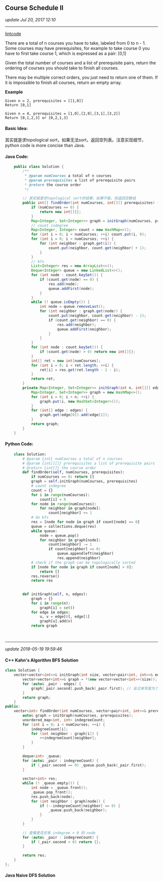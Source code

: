 ## Course Schedule II 
_update Jul 20, 2017 12:10_

---
[lintcode](http://www.lintcode.com/en/problem/course-schedule-ii/)

There are a total of n courses you have to take, labeled from 0 to n - 1.
Some courses may have prerequisites, for example to take course 0 you have to first take course 1, which is expressed as a pair: [0,1]

Given the total number of courses and a list of prerequisite pairs, return the ordering of courses you should take to finish all courses.

There may be multiple correct orders, you just need to return one of them. If it is impossible to finish all courses, return an empty array.

**Example**
  
    Given n = 2, prerequisites = [[1,0]]
    Return [0,1]
    
    Given n = 4, prerequisites = [1,0],[2,0],[3,1],[3,2]]
    Return [0,1,2,3] or [0,2,1,3]
    
#### Basic Idea:
其实就是求topological sort，如果无法sort，返回空列表。注意实现细节，python code is more concise than Java.

#### Java Code:
```java
    public class Solution {
        /**
         * @param numCourses a total of n courses
         * @param prerequisites a list of prerequisite pairs
         * @return the course order
         */
         
        // 其实就是求topological sort的结果，如果不能，则返回空数组
        public int[] findOrder(int numCourses, int[][] prerequisites) {
            if (numCourses == 0) {
                return new int[]{};
            }
            Map<Integer, Set<Integer>> graph = initGraph(numCourses, prerequisites);
            // count indegree
            Map<Integer, Integer> count = new HashMap<>();
            for (int i = 0; i < numCourses; ++i) count.put(i, 0);
            for (int i = 0; i < numCourses; ++i) {
                for (int neighbor : graph.get(i)) {
                    count.put(neighbor, count.get(neighbor) + 1);
                }
            }
            // bfs
            List<Integer> res = new ArrayList<>();
            Deque<Integer> queue = new LinkedList<>();
            for (int node : count.keySet()) {
                if (count.get(node) == 0) {
                    res.add(node);
                    queue.addFirst(node);
                }
            }
            while (! queue.isEmpty()) {
                int node = queue.removeLast();
                for (int neighbor : graph.get(node)) {
                    count.put(neighbor, count.get(neighbor) - 1);
                    if (count.get(neighbor) == 0) {
                        res.add(neighbor);
                        queue.addFirst(neighbor);
                    }
                }
            }
            for (int node : count.keySet()) {
                if (count.get(node) > 0) return new int[]{};
            }
            int[] ret = new int[numCourses];
            for (int i = 0; i < ret.length; ++i) {
                ret[i] = res.get(ret.length - 1 - i);
            }
            return ret;
        }
        private Map<Integer, Set<Integer>> initGraph(int n, int[][] edges) {
            Map<Integer, Set<Integer>> graph = new HashMap<>();
            for (int i = 0; i < n; ++i) {
                graph.put(i, new HashSet<Integer>());
            }
            for (int[] edge : edges) {
                graph.get(edge[0]).add(edge[1]);
            }
            return graph;
        }
    }
```

#### Python Code:
```python
    class Solution:
        # @param {int} numCourses a total of n courses
        # @param {int[][]} prerequisites a list of prerequisite pairs
        # @return {int[]} the course order
        def findOrder(self, numCourses, prerequisites):
            if numCourses == 0: return []
            graph = self.initGraph(numCourses, prerequisites)
            # count indegree
            count = {}
            for i in range(numCourses):
                count[i] = 0
            for node in range(numCourses):
                for neighbor in graph[node]:
                    count[neighbor] += 1
            # do bfs
            res = [node for node in graph if count[node] == 0]
            queue = collections.deque(res)
            while queue:
                node = queue.pop()
                for neighbor in graph[node]:
                    count[neighbor] -= 1
                    if count[neighbor] == 0:
                        queue.appendleft(neighbor)
                        res.append(neighbor)
            # check if the graph can be topologically sorted
            if [node for node in graph if count[node] > 0]:
                return []
            res.reverse()
            return res
            
        
        def initGraph(self, n, edges):
            graph = {}
            for i in range(n):
                graph[i] = set()
            for edge in edges:
                u, v = edge[0], edge[1]
                graph[u].add(v)
            return graph
```

<br>

---
_update 2018-05-19 19:59:46_

#### C++ Kahn's Algorithm BFS Solution
```cpp
class Solution {
    vector<vector<int>>& initGraph(int size, vector<pair<int, int>>& edges) {
        vector<vector<int>>& graph = *(new vector<vector<int>>(size));
        for (auto& _pair : edges) {
            graph[_pair.second].push_back(_pair.first); // 反过来写是为了让边从先修课指向后修课
        }
        return graph;
    }
public:
    vector<int> findOrder(int numCourses, vector<pair<int, int>>& prerequisites) {
        auto& graph = initGraph(numCourses, prerequisites);
        unordered_map<int, int> indegreeCount;
        for (int i = 0; i < numCourses; ++i) {
            indegreeCount[i];
            for (int neighbor : graph[i]) {
                ++indegreeCount[neighbor];
            }
        }
        
        deque<int> _queue;
        for (auto& _pair : indegreeCount) {
            if (_pair.second == 0) _queue.push_back(_pair.first);
        }
        
        vector<int> res;
        while (! _queue.empty()) {
            int node = _queue.front();
            _queue.pop_front();
            res.push_back(node);
            for (int neighbor : graph[node]) {
                if (--indegreeCount[neighbor] == 0) {
                    _queue.push_back(neighbor);
                }
            }
        }
        
        // 查看是否还有 indegree > 0 的 node
        for (auto& _pair : indegreeCount) {
            if (_pair.second > 0) return {};
        }
        
        return res;
    }
};
```

#### Java Naive DFS Solution
```java
